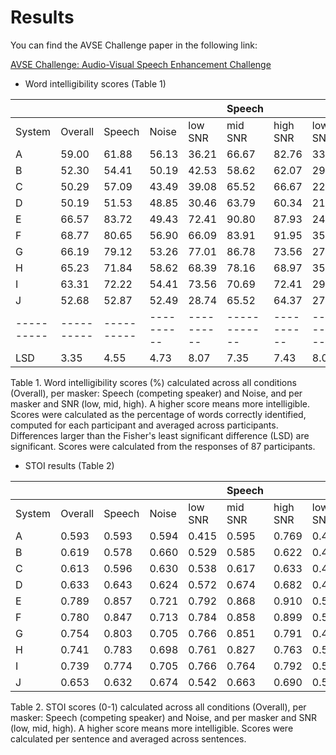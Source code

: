 # Results

You can find the AVSE Challenge paper in the following link:

[AVSE Challenge: Audio-Visual Speech Enhancement Challenge](https://www.research.ed.ac.uk/en/publications/avse-challenge-audio-visual-speech-enhancement-challenge)

* Word intelligibility scores (Table 1)

|          |          |          |          |          | **Speech** |          |          | **Noise** |          |
|----------|----------|----------|----------|----------|------------|----------|----------|-----------|----------|
| System   | Overall  | Speech   | Noise    | low SNR  | mid SNR    | high SNR | low SNR  | mid SNR   | high SNR |
| A        | 59.00    | 61.88    | 56.13    | 36.21    | 66.67      | 82.76    | 33.33    | 56.90     | 78.16    |
| B        | 52.30    | 54.41    | 50.19    | 42.53    | 58.62      | 62.07    | 29.31    | 51.15     | 70.11    |
| C          | 50.29       | 57.09      | 43.49     | 39.08       | 65.52       | 66.67        | 22.41       | 44.25       | 63.79        |
| D          | 50.19       | 51.53      | 48.85     | 30.46       | 63.79       | 60.34        | 21.84       | 44.83       | 79.89        |
| E          | 66.57       | 83.72      | 49.43     | 72.41       | 90.80       | 87.93        | 24.71       | 52.87       | 70.69        |
| F          | 68.77       | 80.65      | 56.90     | 66.09       | 83.91       | 91.95        | 35.06       | 58.62       | 77.01        |
| G          | 66.19       | 79.12      | 53.26     | 77.01       | 86.78       | 73.56        | 27.01       | 52.87       | 79.89        |
| H          | 65.23       | 71.84      | 58.62     | 68.39       | 78.16       | 68.97        | 35.63       | 63.22       | 77.01        |
| I          | 63.31       | 72.22      | 54.41     | 73.56       | 70.69       | 72.41        | 29.89       | 60.92       | 72.41        |
| J          | 52.68       | 52.87      | 52.49     | 28.74       | 65.52       | 64.37        | 27.01       | 56.9        | 73.56        |
|----------|----------|----------|----------|----------|------------|----------|----------|-----------|----------|
| LSD        | 3.35        | 4.55       | 4.73      | 8.07        | 7.35        | 7.43         | 8.02        | 7.77        | 7.39         |


Table 1. Word intelligibility scores (\%) calculated across all conditions (Overall), per masker: Speech (competing speaker) and Noise, and per masker and SNR (low, mid, high). 
A higher score means more intelligible. 
Scores were calculated as the percentage of words correctly identified, computed for each participant and averaged across participants.
Differences larger than the Fisher's least significant difference (LSD) are significant. Scores were calculated from the responses of 87 participants.


* STOI results (Table 2)

|      |       |      |     |   |  Speech  |     |    | Noise   |     |
|--------|---------|--------|-------|---------|---------|----------|---------|---------|----------|
| System | Overall | Speech | Noise | low SNR | mid SNR | high SNR | low SNR | mid SNR | high SNR |
| A      | 0.593   | 0.593  | 0.594 | 0.415   | 0.595   | 0.769    | 0.420   | 0.597   | 0.764    |
| B      | 0.619   | 0.578  | 0.660 | 0.529   | 0.585   | 0.622    | 0.479   | 0.687   | 0.813    |
| C      | 0.613   | 0.596  | 0.630 | 0.538   | 0.617   | 0.633    | 0.438   | 0.654   | 0.799    |
| D      | 0.633   | 0.643  | 0.624 | 0.572   | 0.674   | 0.682    | 0.446   | 0.647   | 0.779    |
| E      | 0.789   | 0.857  | 0.721 | 0.792   | 0.868   | 0.910    | 0.527   | 0.764   | 0.874    |
| F      | 0.780   | 0.847  | 0.713 | 0.784   | 0.858   | 0.899    | 0.523   | 0.754   | 0.860    |
| G      | 0.754   | 0.803  | 0.705 | 0.766   | 0.851   | 0.791    | 0.495   | 0.759   | 0.862    |
| H      | 0.741   | 0.783  | 0.698 | 0.761   | 0.827   | 0.763    | 0.524   | 0.736   | 0.834    |
| I      | 0.739   | 0.774  | 0.705 | 0.766   | 0.764   | 0.792    | 0.535   | 0.747   | 0.833    |
| J      | 0.653   | 0.632  | 0.674 | 0.542   | 0.663   | 0.690    | 0.501   | 0.708   | 0.813    |


Table 2. STOI scores (0-1) calculated across all conditions (Overall), per masker: Speech (competing speaker)
and Noise, and per masker and SNR (low, mid, high). A higher score means more intelligible. Scores were
calculated per sentence and averaged across sentences.



